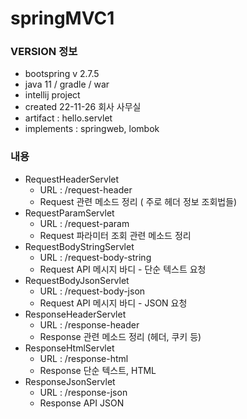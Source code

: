 # springMVC1

### VERSION 정보
* bootspring v 2.7.5
* java 11 / gradle / war
* intellij project
* created 22-11-26 회사 사무실
* artifact : hello.servlet
* implements : springweb, lombok

### 내용
* RequestHeaderServlet
  * URL : /request-header
  * Request 관련 메소드 정리 ( 주로 헤더 정보 조회법들)
* RequestParamServlet
  * URL : /request-param
  * Request 파라미터 조회 관련 메소드 정리
* RequestBodyStringServlet
  * URL : /request-body-string
  * Request API 메시지 바디 - 단순 텍스트 요청
* RequestBodyJsonServlet
  * URL : /request-body-json
  * Request API 메시지 바디 - JSON 요청
* ResponseHeaderServlet
  * URL : /response-header
  * Response 관련 메소드 정리 (헤더, 쿠키 등)
* ResponseHtmlServlet
  * URL : /response-html
  * Response 단순 텍스트, HTML
* ResponseJsonServlet
  * URL : /response-json
  * Response API JSON